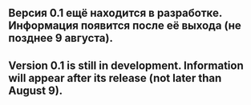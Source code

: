 ## Версия 0.1 ещё находится в разработке. Информация появится после её выхода (не позднее 9 августа).
## Version 0.1 is still in development. Information will appear after its release (not later than August 9).
